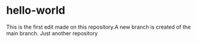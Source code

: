 # hello-world
This is the first edit made on this repository.A new branch is created of the main branch.
Just another repository
